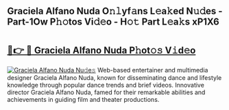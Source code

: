 ## Graciela Alfano Nuda O𝚗𝚕yf𝚊ns L𝚎a𝚔ed N𝚞𝚍es - Part-1Ow P𝚑𝚘tos Vi𝚍𝚎o - H𝚘𝚝 Part L𝚎a𝚔s xP1X6

# <h2><a href="http://kf85pat.oniu.top/?m=Graciela+Alfano+Nuda">🔗👉 🔴 Graciela Alfano Nuda P𝚑ot𝚘𝚜 V𝚒d𝚎o</a></h2>

[![Graciela Alfano Nuda Nu𝚍e𝚜](https://i.imgur.com/0qMVB7G.gif)](http://kf85pat.oniu.top/?m=Graciela+Alfano+Nuda)
Web-based entertainer and multimedia designer Graciela Alfano Nuda, known for disseminating dance and lifestyle knowledge through popular dance trends and brief videos. Innovative director Graciela Alfano Nuda, famed for their remarkable abilities and achievements in guiding film and theater productions.  
